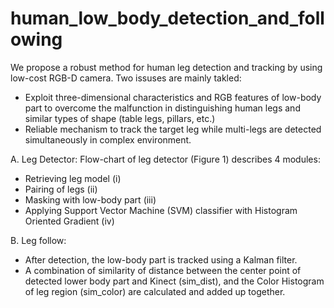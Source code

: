 # human_low_body_detection_and_following
We propose a robust method for human leg detection and tracking by using low-cost RGB-D camera. Two issuses are mainly takled:
+ Exploit three-dimensional characteristics and RGB features of low-body part to overcome the malfunction in distinguishing human legs and similar types of shape (table legs, pillars, etc.) 
+ Reliable mechanism to track the target leg while multi-legs are detected simultaneously in complex environment.

A. Leg Detector: 
Flow-chart of leg detector (Figure 1) describes 4 modules:
+ Retrieving leg model (i)
+ Pairing of legs (ii)
+ Masking with low-body part (iii)
+ Applying Support Vector Machine (SVM) classifier with Histogram Oriented Gradient (iv)

B. Leg follow:
+ After detection, the low-body part is tracked using a Kalman filter.
+ A combination of similarity of distance between the center point of detected lower body part and Kinect (sim_dist), and the Color Histogram of leg region (sim_color) are calculated and added up together. 
